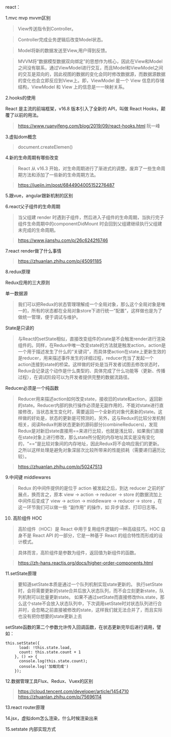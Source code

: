 react：

1.mvc  mvp  mvvm区别

>View传送指令到Controller。

>Controller完成业务逻辑后改变Model状态。

>Model将新的数据发送至View,用户得到反馈。

>MVVM将“数据模型数据双向绑定”的思想作为核心，因此在View和Model之间没有联系，通过ViewModel进行交互，而且Model和ViewModel之间的交互是双向的，因此视图的数据的变化会同时修改数据源，而数据源数据的变化也会立即反应到View上。即，ViewModel 是一个 View 信息的存储结构，ViewModel 和 View 上的信息是一一映射关系。

2.hooks的使用

React 是主流的前端框架，v16.8 版本引入了全新的 API，叫做 React Hooks，颠覆了以前的用法。

>https://www.ruanyifeng.com/blog/2019/09/react-hooks.html 阮一峰

3.虚拟dom概念
>document.createElemen()

4.新的生命周期有哪些改变
>React 从 v16.3 开始，对生命周期进行了渐进式的调整。废弃了一些生命周期方法和添加了一些新的生命周期方法。

>https://juejin.im/post/6844904005152276487

5.跟vue，angular跟新机制的区别

6.react父子组件的生命周期
>当父组建 render 时遇到子组件，然后进入子组件的生命周期，当执行完子组件生命周期中的componentDidMount 时会回到父组建继续执行父组建未完成的生命周期。

>https://www.jianshu.com/p/26c6242f6746

7.react render做了什么事情

>https://zhuanlan.zhihu.com/p/45091185

8.redux原理 

Redux应用的三大原则

单一数据源
>我们可以把Redux的状态管理理解成一个全局对象，那么这个全局对象是唯一的，所有的状态都在全局对象store下进行统一”配置”，这样做也是为了做统一管理，便于调试与维护。

State是只读的
>与React的setState相似，直接改变组件的state是不会触发render进行渲染组件的。同样，在Redux中唯一改变state的方法就是触发action，action是一个用于描述发生了什么的“关键词”，而具体使action在state上更新生效的是reducer，用来描述事件发生的详细过程，reducer充当了发起一个action连接到state的桥梁。这样做的好处是当开发者试图去修改状态时，Redux会记录这个动作是什么类型的、具体完成了什么功能等（更新、传播过程），在调试阶段可以为开发者提供完整的数据流路径。

Reducer必须是一个纯函数
>Reducer用来描述action如何改变state，接收旧的state和action，返回新的state。Reducer内部的执行操作必须是无副作用的，不能对state进行直接修改，当状态发生变化时，需要返回一个全新的对象代表新的state。这样做的好处是，状态的更新是可预测的，另外，这与Redux的比较分发机制相关，阅读Redux判断状态更新的源码部分(combineReducers)，发现Redux是对新旧state直接用==来进行比较，也就是浅比较，如果我们直接在state对象上进行修改，那么state所分配的内存地址其实是没有变化的，“==”是比较对象间的内存地址，因此Redux将不会响应我们的更新。之所以这样处理是避免对象深层次比较所带来的性能损耗（需要递归遍历比较）。 

>https://zhuanlan.zhihu.com/p/50247513

9.中间键 middlewares 
>Redux 的中间件提供的是位于 action 被发起之后，到达 reducer 之前的扩展点，换而言之，原本 view -> action -> reducer -> store 的数据流加上中间件后变成了 view -> action -> middleware -> reducer -> store ，在这一环节我们可以做一些 “副作用” 的操作，如 异步请求、打印日志等。


10. 高阶组件  HOC
>高阶组件（HOC）是 React 中用于复用组件逻辑的一种高级技巧。HOC 自身不是 React API 的一部分，它是一种基于 React 的组合特性而形成的设计模式。

>具体而言，高阶组件是参数为组件，返回值为新组件的函数。

>https://zh-hans.reactjs.org/docs/higher-order-components.html

11.setState原理
>要知道setState本质是通过一个队列机制实现state更新的。 执行setState时，会将需要更新的state合并后放入状态队列，而不会立刻更新state，队列机制可以批量更新state。
>如果不通过setState而直接修改this.state，那么这个state不会放入状态队列中，下次调用setState时对状态队列进行合并时，会忽略之前直接被修改的state，这样我们就无法合并了，而且实际也没有把你想要的state更新上去
 

setState函数的第二个参数允许传入回调函数，在状态更新完毕后进行调用，譬如：
```
this.setState({
      load: !this.state.load,
      count: this.state.count + 1
    }, () => {
      console.log(this.state.count);
      console.log('加载完成')
    });
```
   
12.数据管理工具Flux、Redux、Vuex的区别
>https://cloud.tencent.com/developer/article/1454710
>https://zhuanlan.zhihu.com/p/75696114

13.react router原理

14.jsx，虚拟dom怎么渲染，什么时候渲染出来

15.setstate  内部实现方式
